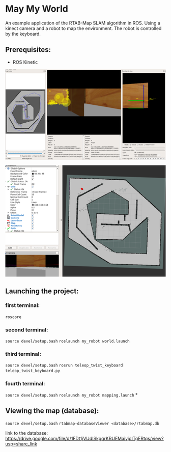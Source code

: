  # May My World

An example application of the RTAB-Map SLAM algorithm in ROS.
Using a kinect camera and a robot to map the environment.
The robot is controlled by the keyboard.

## Prerequisites:
- ROS Kinetic


![Image](./images/SLAM_rtbmap_database.png)

![Image](./images/slam_rviz.png)
## Launching the project:

### first terminal:
`roscore`

### second terminal:
`source devel/setup.bash`
`roslaunch my_robot world.launch`

### third terminal:
`source devel/setup.bash`
`rosrun teleop_twist_keyboard teleop_twist_keyboard.py`

### fourth terminal:
`source devel/setup.bash`
`roslaunch my_robot mapping.launch`
*
## Viewing the map (database):
`source devel/setup.bash`
`rtabmap-databaseViewer <database>/rtabmap.db`

link to the database:
https://drive.google.com/file/d/1FDt1jVUdISkgqrKRUEMaiyjdITgERtqs/view?usp=share_link